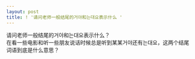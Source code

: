 ```yaml
---
layout: post
title: ! '请问老师一般结尾的거야和는대요表示什么 '
---
```


<p>请问老师一般结尾的거야和는대요表示什么？<br />在看一些电影和听一些朋友说话时候总是听到某某거야还有는대요，这两个结尾<br />词语到底是什么意思？</p>

